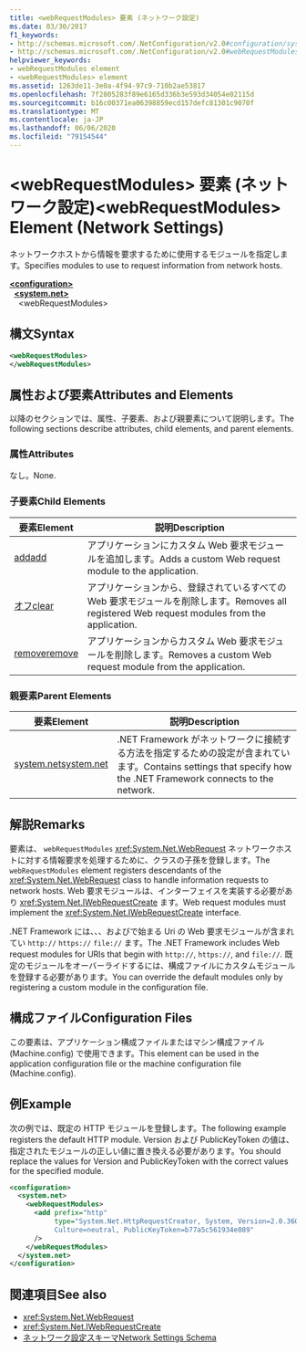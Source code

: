 ```yaml
---
title: <webRequestModules> 要素 (ネットワーク設定)
ms.date: 03/30/2017
f1_keywords:
- http://schemas.microsoft.com/.NetConfiguration/v2.0#configuration/system.net/webRequestModules
- http://schemas.microsoft.com/.NetConfiguration/v2.0#webRequestModules
helpviewer_keywords:
- webRequestModules element
- <webRequestModules> element
ms.assetid: 1263de11-3e0a-4f94-97c9-710b2ae53817
ms.openlocfilehash: 7f2805283f89e6165d336b3e593d34054e02115d
ms.sourcegitcommit: b16c00371ea06398859ecd157defc81301c9070f
ms.translationtype: MT
ms.contentlocale: ja-JP
ms.lasthandoff: 06/06/2020
ms.locfileid: "79154544"
---
```

# <a name="webrequestmodules-element-network-settings"></a><span data-ttu-id="0aeee-102">\<webRequestModules> 要素 (ネットワーク設定)</span><span class="sxs-lookup"><span data-stu-id="0aeee-102">\<webRequestModules> Element (Network Settings)</span></span>
<span data-ttu-id="0aeee-103">ネットワークホストから情報を要求するために使用するモジュールを指定します。</span><span class="sxs-lookup"><span data-stu-id="0aeee-103">Specifies modules to use to request information from network hosts.</span></span>  
  
[**\<configuration>**](../configuration-element.md)  
&nbsp;&nbsp;[**\<system.net>**](system-net-element-network-settings.md)  
&nbsp;&nbsp;&nbsp;&nbsp;\<webRequestModules>  
  
## <a name="syntax"></a><span data-ttu-id="0aeee-104">構文</span><span class="sxs-lookup"><span data-stu-id="0aeee-104">Syntax</span></span>  
  
```xml  
<webRequestModules>
</webRequestModules>  
```  
  
## <a name="attributes-and-elements"></a><span data-ttu-id="0aeee-105">属性および要素</span><span class="sxs-lookup"><span data-stu-id="0aeee-105">Attributes and Elements</span></span>  
 <span data-ttu-id="0aeee-106">以降のセクションでは、属性、子要素、および親要素について説明します。</span><span class="sxs-lookup"><span data-stu-id="0aeee-106">The following sections describe attributes, child elements, and parent elements.</span></span>  
  
### <a name="attributes"></a><span data-ttu-id="0aeee-107">属性</span><span class="sxs-lookup"><span data-stu-id="0aeee-107">Attributes</span></span>  
 <span data-ttu-id="0aeee-108">なし。</span><span class="sxs-lookup"><span data-stu-id="0aeee-108">None.</span></span>  
  
### <a name="child-elements"></a><span data-ttu-id="0aeee-109">子要素</span><span class="sxs-lookup"><span data-stu-id="0aeee-109">Child Elements</span></span>  
  
|<span data-ttu-id="0aeee-110">**要素**</span><span class="sxs-lookup"><span data-stu-id="0aeee-110">**Element**</span></span>|<span data-ttu-id="0aeee-111">**説明**</span><span class="sxs-lookup"><span data-stu-id="0aeee-111">**Description**</span></span>|  
|-----------------|---------------------|  
|[<span data-ttu-id="0aeee-112">add</span><span class="sxs-lookup"><span data-stu-id="0aeee-112">add</span></span>](add-element-for-webrequestmodules-network-settings.md)|<span data-ttu-id="0aeee-113">アプリケーションにカスタム Web 要求モジュールを追加します。</span><span class="sxs-lookup"><span data-stu-id="0aeee-113">Adds a custom Web request module to the application.</span></span>|  
|[<span data-ttu-id="0aeee-114">オフ</span><span class="sxs-lookup"><span data-stu-id="0aeee-114">clear</span></span>](clear-element-for-webrequestmodules-network-settings.md)|<span data-ttu-id="0aeee-115">アプリケーションから、登録されているすべての Web 要求モジュールを削除します。</span><span class="sxs-lookup"><span data-stu-id="0aeee-115">Removes all registered Web request modules from the application.</span></span>|  
|[<span data-ttu-id="0aeee-116">remove</span><span class="sxs-lookup"><span data-stu-id="0aeee-116">remove</span></span>](remove-element-for-webrequestmodules-network-settings.md)|<span data-ttu-id="0aeee-117">アプリケーションからカスタム Web 要求モジュールを削除します。</span><span class="sxs-lookup"><span data-stu-id="0aeee-117">Removes a custom Web request module from the application.</span></span>|  
  
### <a name="parent-elements"></a><span data-ttu-id="0aeee-118">親要素</span><span class="sxs-lookup"><span data-stu-id="0aeee-118">Parent Elements</span></span>  
  
|<span data-ttu-id="0aeee-119">**要素**</span><span class="sxs-lookup"><span data-stu-id="0aeee-119">**Element**</span></span>|<span data-ttu-id="0aeee-120">**説明**</span><span class="sxs-lookup"><span data-stu-id="0aeee-120">**Description**</span></span>|  
|-----------------|---------------------|  
|[<span data-ttu-id="0aeee-121">system.net</span><span class="sxs-lookup"><span data-stu-id="0aeee-121">system.net</span></span>](system-net-element-network-settings.md)|<span data-ttu-id="0aeee-122">.NET Framework がネットワークに接続する方法を指定するための設定が含まれています。</span><span class="sxs-lookup"><span data-stu-id="0aeee-122">Contains settings that specify how the .NET Framework connects to the network.</span></span>|  
  
## <a name="remarks"></a><span data-ttu-id="0aeee-123">解説</span><span class="sxs-lookup"><span data-stu-id="0aeee-123">Remarks</span></span>  
 <span data-ttu-id="0aeee-124">要素は、 `webRequestModules` <xref:System.Net.WebRequest> ネットワークホストに対する情報要求を処理するために、クラスの子孫を登録します。</span><span class="sxs-lookup"><span data-stu-id="0aeee-124">The `webRequestModules` element registers descendants of the <xref:System.Net.WebRequest> class to handle information requests to network hosts.</span></span> <span data-ttu-id="0aeee-125">Web 要求モジュールは、インターフェイスを実装する必要があり <xref:System.Net.IWebRequestCreate> ます。</span><span class="sxs-lookup"><span data-stu-id="0aeee-125">Web request modules must implement the <xref:System.Net.IWebRequestCreate> interface.</span></span>  
  
 <span data-ttu-id="0aeee-126">.NET Framework には、、、およびで始まる Uri の Web 要求モジュールが含まれてい `http://` `https://` `file://` ます。</span><span class="sxs-lookup"><span data-stu-id="0aeee-126">The .NET Framework includes Web request modules for URIs that begin with `http://`, `https://`, and `file://`.</span></span> <span data-ttu-id="0aeee-127">既定のモジュールをオーバーライドするには、構成ファイルにカスタムモジュールを登録する必要があります。</span><span class="sxs-lookup"><span data-stu-id="0aeee-127">You can override the default modules only by registering a custom module in the configuration file.</span></span>  
  
## <a name="configuration-files"></a><span data-ttu-id="0aeee-128">構成ファイル</span><span class="sxs-lookup"><span data-stu-id="0aeee-128">Configuration Files</span></span>  
 <span data-ttu-id="0aeee-129">この要素は、アプリケーション構成ファイルまたはマシン構成ファイル (Machine.config) で使用できます。</span><span class="sxs-lookup"><span data-stu-id="0aeee-129">This element can be used in the application configuration file or the machine configuration file (Machine.config).</span></span>  
  
## <a name="example"></a><span data-ttu-id="0aeee-130">例</span><span class="sxs-lookup"><span data-stu-id="0aeee-130">Example</span></span>  
 <span data-ttu-id="0aeee-131">次の例では、既定の HTTP モジュールを登録します。</span><span class="sxs-lookup"><span data-stu-id="0aeee-131">The following example registers the default HTTP module.</span></span> <span data-ttu-id="0aeee-132">Version および PublicKeyToken の値は、指定されたモジュールの正しい値に置き換える必要があります。</span><span class="sxs-lookup"><span data-stu-id="0aeee-132">You should replace the values for Version and PublicKeyToken with the correct values for the specified module.</span></span>  
  
```xml  
<configuration>  
  <system.net>  
    <webRequestModules>  
      <add prefix="http"  
           type="System.Net.HttpRequestCreator, System, Version=2.0.3600.0,  
           Culture=neutral, PublicKeyToken=b77a5c561934e089"  
      />  
    </webRequestModules>  
  </system.net>  
</configuration>  
```  
  
## <a name="see-also"></a><span data-ttu-id="0aeee-133">関連項目</span><span class="sxs-lookup"><span data-stu-id="0aeee-133">See also</span></span>

- <xref:System.Net.WebRequest>
- <xref:System.Net.IWebRequestCreate>
- [<span data-ttu-id="0aeee-134">ネットワーク設定スキーマ</span><span class="sxs-lookup"><span data-stu-id="0aeee-134">Network Settings Schema</span></span>](index.md)
